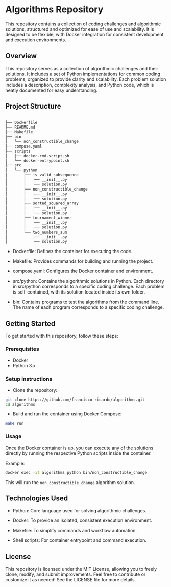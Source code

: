 # Algorithms Repository

This repository contains a collection of coding challenges and algorithmic solutions, structured and optimized for ease of use and scalability. It is designed to be flexible, with Docker integration for consistent development and execution environments.

## Overview

This repository serves as a collection of algorithmic challenges and their solutions. It includes a set of Python implementations for common coding problems, organized to provide clarity and scalability. Each problem solution includes a description, complexity analysis, and Python code, which is neatly documented for easy understanding.

## Project Structure

```bash

├── Dockerfile
├── README.md
├── Makefile
├── bin
│   └── non_constructible_change
├── compose.yaml
├── scripts
│   ├── docker-cmd-script.sh
│   └── docker-entrypoint.sh
├── src
│   └── python
│       ├── is_valid_subsequence
│       │   ├── __init__.py
│       │   └── solution.py
│       ├── non_constructible_change
│       │   ├── __init__.py
│       │   └── solution.py
│       ├── sorted_squared_array
│       │   ├── __init__.py
│       │   └── solution.py
│       ├── tournament_winner
│       │   ├── __init__.py
│       │   └── solution.py
│       └── two_numbers_sum
│           ├── __init__.py
│           └── solution.py

```

- Dockerfile: Defines the container for executing the code.

- Makefile: Provides commands for building and running the project.

- compose.yaml: Configures the Docker container and environment.

- src/python: Contains the algorithmic solutions in Python. Each directory in src/python corresponds to a specific coding challenge. Each problem is self-contained, with its solution located inside its own folder.

- bin: Contains programs to test the algorithms from the command line. The name of each program corresponds to a specific coding challenge.

## Getting Started

To get started with this repository, follow these steps:

### Prerequisites

- Docker
- Python 3.x

### Setup instructions

- Clone the repository:

```bash
git clone https://github.com/francisco-ricardo/algorithms.git
cd algorithms
```

- Build and run the container using Docker Compose:

```bash
make run
```

### Usage

Once the Docker container is up, you can execute any of the solutions directly by running the respective Python scripts inside the container.

Example:

```bash
docker exec -it algorithms python bin/non_constructible_change

```

This will run the `non_constructible_change` algorithm solution.

## Technologies Used

- Python: Core language used for solving algorithmic challenges.

- Docker: To provide an isolated, consistent execution environment.

- Makefile: To simplify commands and workflow automation.

- Shell scripts: For container entrypoint and command execution.

## License

This repository is licensed under the MIT License, allowing you to freely clone, modify, and submit improvements. Feel free to contribute or customize it as needed! See the LICENSE file for more details.
